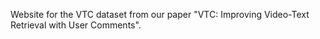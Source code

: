 Website for the VTC dataset from our paper "VTC: Improving Video-Text Retrieval with User Comments".
